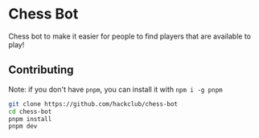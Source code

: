 # Chess Bot

Chess bot to make it easier for people to find players that are available to play!

## Contributing

Note: if you don't have `pnpm`, you can install it with `npm i -g pnpm`

```sh
git clone https://github.com/hackclub/chess-bot
cd chess-bot
pnpm install
pnpm dev
```
